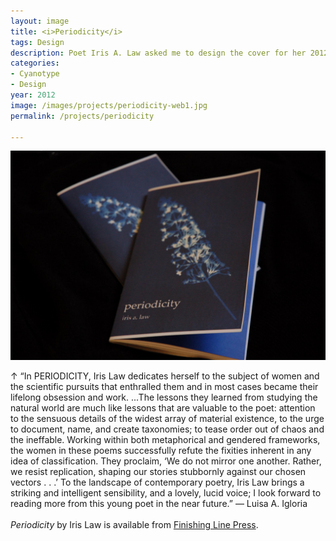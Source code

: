 ```yaml
---
layout: image
title: <i>Periodicity</i>
tags: Design
description: Poet Iris A. Law asked me to design the cover for her 2012 poetry chapbook celebrating the women behind some of history's most illuminating scientific discoveries. The cover was inspired by Anna Atkins, a pioneering English botanist whose interest in photography as a means of recording botanical specimens led her not only to new understandings of plants but new potential of the cyanotype.
categories:
- Cyanotype
- Design
year: 2012
image: /images/projects/periodicity-web1.jpg
permalink: /projects/periodicity

---
```



<img src="/images/projects/periodicity2.jpg">

<div class="images-right"><p>&uarr; “In PERIODICITY, Iris Law dedicates herself to the subject of women and the scientific pursuits that enthralled them and in most cases became their lifelong obsession and work. ...The lessons they learned from studying the natural world are much like lessons that are valuable to the poet: attention to the sensuous details of the widest array of material existence, to the urge to document, name, and create taxonomies; to tease order out of chaos and the ineffable. Working within both metaphorical and gendered frameworks, the women in these poems successfully refute the fixities inherent in any idea of classification. They proclaim, ‘We do not mirror one another. Rather, we resist replication, shaping our stories stubbornly against our chosen vectors . . .’ To the landscape of contemporary poetry, Iris Law brings a striking and intelligent sensibility, and a lovely, lucid voice; I look forward to reading more from this young poet in the near future.” &mdash; Luisa A. Igloria<br><br>
<i>Periodicity</i> by Iris Law is available from <a href="https://www.finishinglinepress.com/product/periodicity-by-iris-a-law/">Finishing Line Press</a>.</p></div>
<section class="clear"></section>
